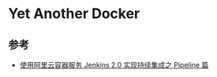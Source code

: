 # Yet Another Docker



## 参考

* [使用阿里云容器服务 Jenkins 2.0 实现持续集成之 Pipeline 篇](https://yq.aliyun.com/articles/64970)
